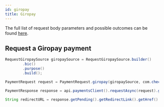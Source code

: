 ```yaml
---
id: giropay
title: Giropay
---
```


The full list of request body parameters and possible outcomes can be found [here](https://docs.checkout.com/payments/payment-methods/bank-transfers/giropay).

## Request a Giropay payment

```java
RequestGiropaySource giropaySource = RequestGiropaySource.builder()
        .bic()
        .purpose()
        .build();

PaymentRequest request = PaymentRequest.giropay(giropaySource, com.checkout.common.Currency.EUR, 10L);

PaymentResponse response = api.paymentsClient().requestAsync(request).get();

String redirectURL = response.getPending().getRedirectLink().getHref()
```

